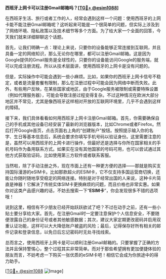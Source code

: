 **西班牙上网卡可以注册Gmail邮箱吗？[[TG💪+ @esim1088](https://t.me/s/esim1088)]**

在西班牙生活、旅行或者工作的人，经常会遇到这样一个问题：使用西班牙的上网卡能不能注册Gmail邮箱呢？这听起来可能是一个很简单的问题，但实际上涉及到了网络环境、隐私政策以及技术细节等多个方面。为了给大家一个全面的回答，今天我们就来详细聊聊这个话题。

首先，让我们明确一点：理论上来说，只要你的设备能够正常连接到互联网，并且具备一定的网络知识，那么无论你在哪里，都可以注册Gmail邮箱。这是因为Google提供的Gmail服务是全球性的，只要你的设备能访问Google的服务端，就可以完成注册流程。所以从技术层面讲，使用西班牙的上网卡是没有问题的。

但是，实际操作中可能会遇到一些小麻烦。比如，如果你的西班牙上网卡信号不稳定，或者是流量套餐有限制，那么在注册过程中可能会因为网络中断而失败。此外，有些用户反映，在某些国家或地区，由于Google服务被限制或需要特殊设置（例如代理服务器），可能会导致注册过程变得复杂。不过这种情况在欧洲大部分地区并不常见，尤其是像西班牙这样相对开放的互联网环境里，几乎不会遇到这样的障碍。

接下来，我们具体看看如何用西班牙上网卡注册Gmail邮箱。首先，你需要确保自己的手机或其他设备已经安装了最新的浏览器版本，比如Chrome或者Firefox。然后打开Google首页，点击页面右上角的“创建账户”按钮。按照提示输入你的名字、生日等基本信息后，系统会要求你填写手机号码以验证身份。这里需要注意的是，虽然可以用西班牙的上网卡进行操作，但最好还是选择与你所在国家相关的手机号码作为备用联系方式。如果实在没有其他国家的号码可用，也可以尝试通过其他方式获取验证码，比如使用第三方软件或者联系客服。

当然啦，除了手动注册之外，现在市面上还有一种更方便的选择——那就是购买支持国际漫游的eSIM卡。比如那款超火的ESIM卡，它不仅支持多国运营商切换，还能让你随时随地享受稳定的网络连接。特别是对于经常出国的人来说，这种卡片简直是神器！它解决了传统实体SIM卡更换麻烦的问题，而且价格也非常实惠。如果你对这类产品感兴趣的话，不妨去搜索一下“**ESIM卡**”，你会发现很多不错的选项哦！

说到这里，相信有不少朋友已经开始跃跃欲试了吧？不过在动手之前，还有一些小贴士要分享给大家。首先，在注册Gmail时一定要注意保护个人信息安全，不要随便泄露自己的身份证号或者其他敏感数据；其次，建议大家定期更改密码并启用双重认证功能，这样可以大大降低账户被盗的风险；最后，记得保存好所有相关的邮件记录和登录信息，以免日后忘记密码时无处寻找线索。

总而言之，使用西班牙上网卡是可以顺利注册Gmail邮箱的。只要掌握了正确的方法并且保持警惕心，整个过程其实非常简单。而对于那些希望拥有更加便捷体验的朋友而言，不妨考虑一下购买一张优质的eSIM卡吧！相信它会成为你旅途中的得力助手。

[[TG💪+ @esim1088](https://t.me/s/esim1088) ![Image](https://i.postimg.cc/4NQfJmqS/Snipaste-2025-05-13-00-14-12.png)]
